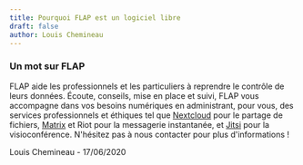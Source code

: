 ```yaml
---
title: Pourquoi FLAP est un logiciel libre
draft: false
author: Louis Chemineau
---
```


### Un mot sur FLAP

FLAP aide les professionnels et les particuliers à reprendre le contrôle de leurs données.
Écoute, conseils, mise en place et suivi, FLAP vous accompagne dans vos besoins numériques en administrant, pour vous, des services professionnels et éthiques tel que [Nextcloud](https://nextcloud.com) pour le partage de fichiers, [Matrix](https://matrix.org) et Riot pour la messagerie instantanée, et [Jitsi](https://jitsi.org) pour la visioconférence.
N'hésitez pas à nous contacter pour plus d'informations !

Louis Chemineau - 17/06/2020
